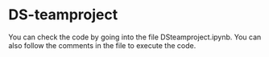 # DS-teamproject
You can check the code by going into the file DSteamproject.ipynb. You can also follow the comments in the file to execute the code.
